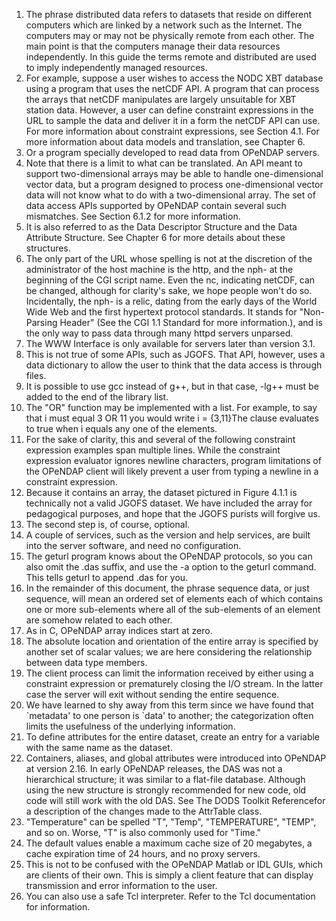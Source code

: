 1.  The phrase distributed data refers to datasets that reside on
    different computers which are linked by a network such as the
    Internet. The computers may or may not be physically remote from
    each other. The main point is that the computers manage their data
    resources independently. In this guide the terms remote and
    distributed are used to imply independently managed resources.
2.  For example, suppose a user wishes to access the NODC XBT database
    using a program that uses the netCDF API. A program that can process
    the arrays that netCDF manipulates are largely unsuitable for XBT
    station data. However, a user can define constraint expressions in
    the URL to sample the data and deliver it in a form the netCDF API
    can use. For more information about constraint expressions, see
    Section 4.1. For more information about data models and translation,
    see Chapter 6.
3.  Or a program specially developed to read data from OPeNDAP servers.
4.  Note that there is a limit to what can be translated. An API meant
    to support two-dimensional arrays may be able to handle
    one-dimensional vector data, but a program designed to process
    one-dimensional vector data will not know what to do with a
    two-dimensional array. The set of data access APIs supported by
    OPeNDAP contain several such mismatches. See Section 6.1.2 for more
    information.
5.  It is also referred to as the Data Descriptor Structure and the Data
    Attribute Structure. See Chapter 6 for more details about these
    structures.
6.  The only part of the URL whose spelling is not at the discretion of
    the administrator of the host machine is the http, and the nph- at
    the beginning of the CGI script name. Even the nc, indicating
    netCDF, can be changed, although for clarity's sake, we hope people
    won't do so. Incidentally, the nph- is a relic, dating from the
    early days of the World Wide Web and the first hypertext protocol
    standards. It stands for "Non-Parsing Header" (See the CGI 1.1
    Standard for more information.), and is the only way to pass data
    through many httpd servers unparsed.
7.  The WWW Interface is only available for servers later than version
    3.1.
8.  This is not true of some APIs, such as JGOFS. That API, however,
    uses a data dictionary to allow the user to think that the data
    access is through files.
9.  It is possible to use gcc instead of g++, but in that case, -lg++
    must be added to the end of the library list.
10. The "OR" function may be implemented with a list. For example, to
    say that i must equal 3 OR 11 you would write i = {3,11}The clause
    evaluates to true when i equals any one of the elements.
11. For the sake of clarity, this and several of the following
    constraint expression examples span multiple lines. While the
    constraint expression evaluator ignores newline characters, program
    limitations of the OPeNDAP client will likely prevent a user from
    typing a newline in a constraint expression.
12. Because it contains an array, the dataset pictured in Figure 4.1.1
    is technically not a valid JGOFS dataset. We have included the array
    for pedagogical purposes, and hope that the JGOFS purists will
    forgive us.
13. The second step is, of course, optional.
14. A couple of services, such as the version and help services, are
    built into the server software, and need no configuration.
15. The geturl program knows about the OPeNDAP protocols, so you can
    also omit the .das suffix, and use the -a option to the geturl
    command. This tells geturl to append .das for you.
16. In the remainder of this document, the phrase sequence data, or just
    sequence, will mean an ordered set of elements each of which
    contains one or more sub-elements where all of the sub-elements of
    an element are somehow related to each other.
17. As in C, OPeNDAP array indices start at zero.
18. The absolute location and orientation of the entire array is
    specified by another set of scalar values; we are here considering
    the relationship between data type members.
19. The client process can limit the information received by either
    using a constraint expression or prematurely closing the I/O stream.
    In the latter case the server will exit without sending the entire
    sequence.
20. We have learned to shy away from this term since we have found that
    \`metadata' to one person is \`data' to another; the categorization
    often limits the usefulness of the underlying information.
21. To define attributes for the entire dataset, create an entry for a
    variable with the same name as the dataset.
22. Containers, aliases, and global attributes were introduced into
    OPeNDAP at version 2.16. In early OPeNDAP releases, the DAS was not
    a hierarchical structure; it was similar to a flat-file database.
    Although using the new structure is strongly recommended for new
    code, old code will still work with the old DAS. See The DODS
    Toolkit Referencefor a description of the changes made to the
    AttrTable class.
23. "Temperature" can be spelled "T", "Temp", "TEMPERATURE", "TEMP", and
    so on. Worse, "T" is also commonly used for "Time."
24. The default values enable a maximum cache size of 20 megabytes, a
    cache expiration time of 24 hours, and no proxy servers.
25. This is not to be confused with the OPeNDAP Matlab or IDL GUIs,
    which are clients of their own. This is simply a client feature that
    can display transmission and error information to the user.
26. You can also use a safe Tcl interpreter. Refer to the Tcl
    documentation for information.